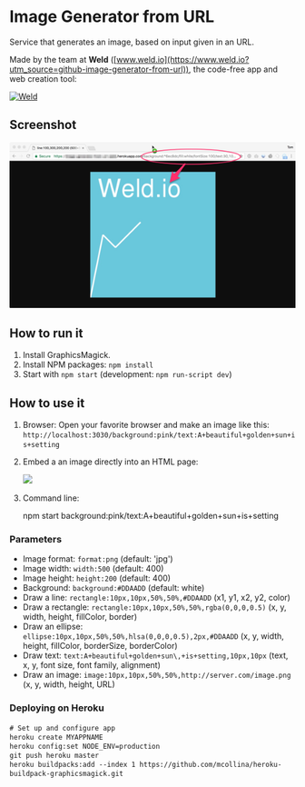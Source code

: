 # Image Generator from URL

Service that generates an image, based on input given in an URL.

Made by the team at **Weld** ([www.weld.io](https://www.weld.io?utm_source=github-image-generator-from-url)), the code-free app and web creation tool:

[![Weld](https://s3-eu-west-1.amazonaws.com/weld-social-and-blog/gif/weld_explained.gif)](https://www.weld.io?utm_source=github-image-generator-from-url)


## Screenshot

![Image Generator from URL](example.png)

## How to run it

1. Install GraphicsMagick.
2. Install NPM packages: `npm install`
3. Start with `npm start` (development: `npm run-script dev`)


## How to use it

1. Browser: Open your favorite browser and make an image like this:
`http://localhost:3030/background:pink/text:A+beautiful+golden+sun+is+setting`

2. Embed a an image directly into an HTML page:

	<img src="http://localhost:3030/background:pink/text:A+beautiful+golden+sun+is+setting">

3. Command line:

	npm start background:pink/text:A+beautiful+golden+sun+is+setting

### Parameters

* Image format: `format:png` (default: 'jpg')
* Image width: `width:500` (default: 400)
* Image height: `height:200` (default: 400)
* Background: `background:#DDAADD` (default: white)
* Draw a line: `rectangle:10px,10px,50%,50%,#DDAADD` (x1, y1, x2, y2, color)
* Draw a rectangle: `rectangle:10px,10px,50%,50%,rgba(0,0,0,0.5)` (x, y, width, height, fillColor, border)
* Draw an ellipse: `ellipse:10px,10px,50%,50%,hlsa(0,0,0,0.5),2px,#DDAADD` (x, y, width, height, fillColor, borderSize, borderColor)
* Draw text: `text:A+beautiful+golden+sun\,+is+setting,10px,10px` (text, x, y, font size, font family, alignment)
* Draw an image: `image:10px,10px,50%,50%,http://server.com/image.png` (x, y, width, height, URL)

### Deploying on Heroku

	# Set up and configure app
	heroku create MYAPPNAME
	heroku config:set NODE_ENV=production
	git push heroku master
	heroku buildpacks:add --index 1 https://github.com/mcollina/heroku-buildpack-graphicsmagick.git
